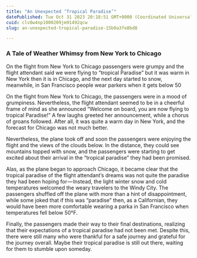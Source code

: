 ```yaml
---
title: "An Unexpected ‘Tropical Paradise’"
datePublished: Tue Oct 31 2023 20:18:51 GMT+0000 (Coordinated Universal Time)
cuid: clv8w4np1000209jm91492qcw
slug: an-unexpected-tropical-paradise-15b0a3fe8bd8

---
```


### A Tale of Weather Whimsy from New York to Chicago

On the flight from New York to Chicago passengers were grumpy and the flight attendant said we were flying to “tropical Paradise” but it was warm in New York then it is in Chicago, and the next day started to snow, meanwhile, in San Francisco people wear parkers when it gets below 50

On the flight from New York to Chicago, the passengers were in a mood of grumpiness. Nevertheless, the flight attendant seemed to be in a cheerful frame of mind as she announced “Welcome on board, you are now flying to tropical Paradise!” A few laughs greeted her announcement, while a chorus of groans followed. After all, it was quite a warm day in New York, and the forecast for Chicago was not much better.

Nevertheless, the plane took off and soon the passengers were enjoying the flight and the views of the clouds below. In the distance, they could see mountains topped with snow, and the passengers were starting to get excited about their arrival in the “tropical paradise” they had been promised.

Alas, as the plane began to approach Chicago, it became clear that the tropical paradise of the flight attendant’s dreams was not quite the paradise they had been hoping for — Instead, the light winter snow and cold temperatures welcomed the weary travelers to the Windy City. The passengers shuffled off the plane with more than a hint of disappointment, while some joked that if this was “paradise” then, as a Californian, they would have been more comfortable wearing a parka in San Francisco when temperatures fell below 50°F.

Finally, the passengers made their way to their final destinations, realizing that their expectations of a tropical paradise had not been met. Despite this, there were still many who were thankful for a safe journey and grateful for the journey overall. Maybe their tropical paradise is still out there, waiting for them to stumble upon someday.